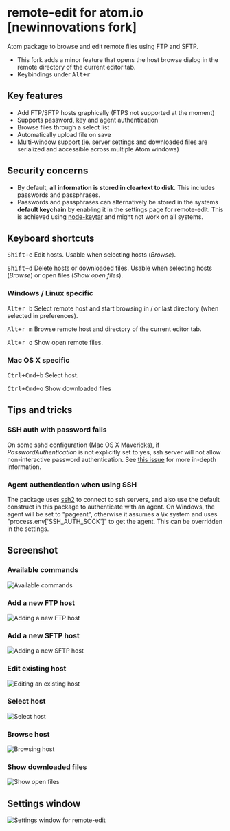 # remote-edit for atom.io [newinnovations fork]

Atom package to browse and edit remote files using FTP and SFTP.

* This fork adds a minor feature that opens the host browse dialog in the remote directory of the current editor tab.
* Keybindings under <kbd>Alt+r</kbd>

## Key features
* Add FTP/SFTP hosts graphically (FTPS not supported at the moment)
* Supports password, key and agent authentication
* Browse files through a select list
* Automatically upload file on save
* Multi-window support (ie. server settings and downloaded files are serialized and accessible across multiple Atom windows)

## Security concerns
 * By default, __all information is stored in cleartext to disk__. This includes passwords and passphrases.
 * Passwords and passphrases can alternatively be stored in the systems __default keychain__ by enabling it in the settings page for remote-edit. This is achieved using [node-keytar](https://github.com/atom/node-keytar) and might not work on all systems.

## Keyboard shortcuts
<kbd>Shift+e</kbd>
Edit hosts. Usable when selecting hosts (_Browse_).

<kbd>Shift+d</kbd>
Delete hosts or downloaded files. Usable when selecting hosts (_Browse_) or open files (_Show open files_).


### Windows / Linux specific
<kbd>Alt+r b</kbd>
Select remote host and start browsing in / or last directory (when selected in preferences).

<kbd>Alt+r m</kbd>
Browse remote host and directory of the current editor tab.

<kbd>Alt+r o</kbd>
Show open remote files.

### Mac OS X specific
<kbd>Ctrl+Cmd+b</kbd>
Select host.

<kbd>Ctrl+Cmd+o</kbd>
Show downloaded files


## Tips and tricks
### SSH auth with password fails
On some sshd configuration (Mac OS X Mavericks), if _PasswordAuthentication_ is not explicitly set to yes, ssh server will not allow non-interactive password authentication. See [this issue](https://github.com/mscdex/ssh2/issues/154) for more in-depth information.

### Agent authentication when using SSH
The package uses [ssh2](https://github.com/mscdex/ssh2) to connect to ssh servers, and also use the default construct in this package to authenticate with an agent.
On Windows, the agent will be set to "pageant", otherwise it assumes a \ix system and uses "process.env['SSH_AUTH_SOCK']" to get the agent.
This can be overridden in the settings.

## Screenshot
### Available commands
![Available commands](http://imgur.com/dS9a0CZ.png)

### Add a new FTP host
![Adding a new FTP host](http://imgur.com/dEVvXd6.png)

### Add a new SFTP host
![Adding a new SFTP host](http://imgur.com/4Kq3kwh.png)

### Edit existing host
![Editing an existing host](http://imgur.com/GgXh5qQ.png)

### Select host
![Select host](http://imgur.com/BediXn9.png)

### Browse host
![Browsing host](http://i.imgur.com/RwvMgFH.png)

### Show downloaded files
![Show open files](http://imgur.com/wpTTBQt.png)


## Settings window
![Settings window for remote-edit](http://imgur.com/8BG2Mz7.png)
